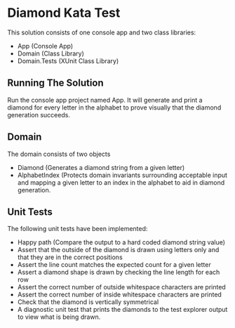 # Diamond Kata Test
This solution consists of one console app and two class libraries:
- App (Console App)
- Domain (Class Library)
- Domain.Tests (XUnit Class Library)

## Running The Solution
Run the console app project named App. It will generate and print a diamond for every letter in the alphabet to prove visually that the diamond generation succeeds.

## Domain
The domain consists of two objects
- Diamond (Generates a diamond string from a given letter)
- AlphabetIndex (Protects domain invariants surrounding acceptable input and mapping a given letter to an index in the alphabet to aid in diamond generation.

## Unit Tests
The following unit tests have been implemented:
- Happy path (Compare the output to a hard coded diamond string value)
- Assert that the outside of the diamond is drawn using letters only and that they are in the correct positions
- Assert the line count matches the expected count for a given letter
- Assert a diamond shape is drawn by checking the line length for each row
- Assert the correct number of outside whitespace characters are printed
- Assert the correct number of inside  whitespace characters are printed
- Check that the diamond is vertically symmetrical
- A diagnostic unit test that prints the diamonds to the test explorer output to view what is being drawn.



